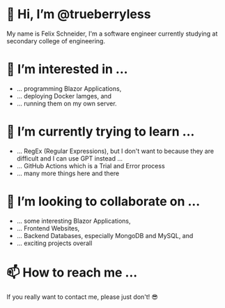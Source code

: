 # 👋 Hi, I’m @trueberryless

My name is Felix Schneider, I'm a software engineer currently studying at secondary college of engineering.

# 👀 I’m interested in ...

- ... programming Blazor Applications,
- ... deploying Docker Iamges, and
- ... running them on my own server.

# 🌱 I’m currently trying to learn ...

- ... RegEx (Regular Expressions), but I don't want to because they are difficult and I can use GPT instead ...
- ... GitHub Actions which is a Trial and Error process
- ... many more things here and there

# 💞️ I’m looking to collaborate on ...

- ... some interesting Blazor Applications,
- ... Frontend Websites,
- ... Backend Databases, especially MongoDB and MySQL, and
- ... exciting projects overall

# 📫 How to reach me ...

If you really want to contact me, please just don't! 😎

<!---
trueberryless/trueberryless is a ✨ special ✨ repository because its `README.md` (this file) appears on your GitHub profile.
You can click the Preview link to take a look at your changes.
--->
